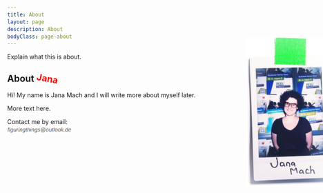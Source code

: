 ```yaml
---
title: About
layout: page
description: About
bodyClass: page-about
---
```


Explain what this is about.

## About <span style="color:red;transform: rotate(10deg); display: inline-block;">Jana</span>

<img src="/images/jm2.jpg" style="float: right; margin-top: -25%; margin-right: -50%; width: 40%" />
Hi! My name is Jana Mach and I will write more about myself later.

More text here.


Contact me by email:
<br><img src="/images/email.png" style="width: 30%" />
